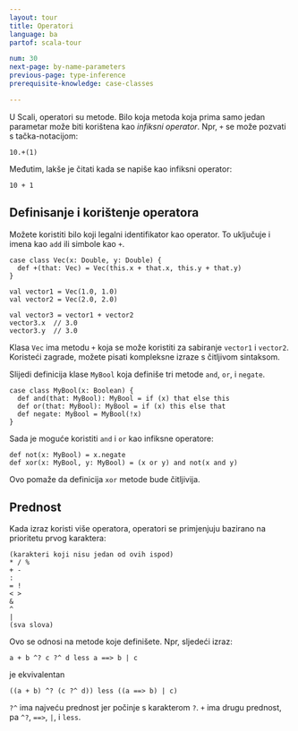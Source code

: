 ```yaml
---
layout: tour
title: Operatori
language: ba
partof: scala-tour

num: 30
next-page: by-name-parameters
previous-page: type-inference
prerequisite-knowledge: case-classes

---
```


U Scali, operatori su metode. 
Bilo koja metoda koja prima samo jedan parametar može biti korištena kao _infiksni operator_. Npr, `+` se može pozvati s tačka-notacijom:
```
10.+(1)
```

Međutim, lakše je čitati kada se napiše kao infiksni operator:
```
10 + 1
```

## Definisanje i korištenje operatora
Možete koristiti bilo koji legalni identifikator kao operator. 
To uključuje i imena kao `add` ili simbole kao `+`.
```tut
case class Vec(x: Double, y: Double) {
  def +(that: Vec) = Vec(this.x + that.x, this.y + that.y)
}

val vector1 = Vec(1.0, 1.0)
val vector2 = Vec(2.0, 2.0)

val vector3 = vector1 + vector2
vector3.x  // 3.0
vector3.y  // 3.0
```
Klasa `Vec` ima metodu `+` koja se može koristiti za sabiranje  `vector1` i `vector2`. 
Koristeći zagrade, možete pisati kompleksne izraze s čitljivom sintaksom.

Slijedi definicija klase `MyBool` koja definiše tri metode `and`, `or`, i `negate`.

```tut
case class MyBool(x: Boolean) {
  def and(that: MyBool): MyBool = if (x) that else this
  def or(that: MyBool): MyBool = if (x) this else that
  def negate: MyBool = MyBool(!x)
}
```

Sada je moguće koristiti `and` i `or` kao infiksne operatore:

```tut
def not(x: MyBool) = x.negate
def xor(x: MyBool, y: MyBool) = (x or y) and not(x and y)
```

Ovo pomaže da definicija `xor` metode bude čitljivija.

## Prednost
Kada izraz koristi više operatora, operatori se primjenjuju bazirano na prioritetu prvog karaktera:
```
(karakteri koji nisu jedan od ovih ispod)
* / %
+ -
:
= !
< >
&
^
|
(sva slova)
```
Ovo se odnosi na metode koje definišete. Npr, sljedeći izraz:
```
a + b ^? c ?^ d less a ==> b | c
```
je ekvivalentan
```
((a + b) ^? (c ?^ d)) less ((a ==> b) | c)
```
`?^` ima najveću prednost jer počinje s karakterom `?`. `+` ima drugu prednost, pa `^?`, `==>`, `|`, i `less`.

